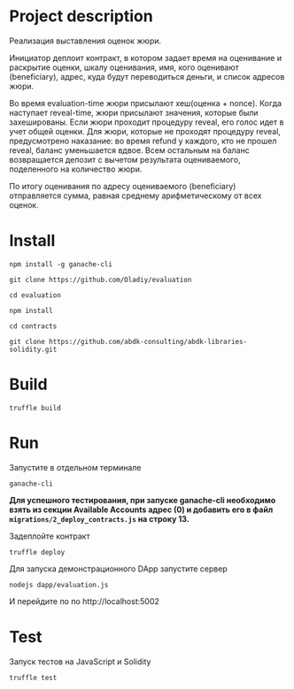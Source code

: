# **Project description**

Реализация выставления оценок жюри.

Инициатор деплоит контракт, в котором задает время на оценивание и раскрытие оценки, шкалу оценивания, 
имя, кого оценивают (beneficiary), адрес, куда будут переводиться деньги, и список адресов жюри. 

Во время evaluation-time жюри присылают хеш(оценка + nonce). Когда наступает reveal-time, жюри присылают значения, которые были захешированы. Если жюри проходит процедуру reveal, его голос идет в учет общей оценки.
Для жюри, которые не проходят процедуру reveal, предусмотрено наказание: во время refund у каждого, кто не прошел reveal, баланс уменьшается вдвое. Всем остальным на баланс возвращается депозит с вычетом результата оцениваемого, поделенного на количество жюри.

По итогу оценивания по адресу оцениваемого (beneficiary) отправляется сумма, равная среднему арифметическому от всех оценок.

# **Install**

`npm install -g ganache-cli`

`git clone https://github.com/Oladiy/evaluation`

`cd evaluation`

`npm install`

`cd contracts`

`git clone https://github.com/abdk-consulting/abdk-libraries-solidity.git`

# **Build**

`truffle build`

# **Run**

Запустите в отдельном терминале

`ganache-cli`

**Для успешного тестирования, при запуске ganache-cli необходимо взять из секции Available Accounts адрес (0) и добавить его в файл `migrations/2_deploy_contracts.js` на строку 13.**

Задеплойте контракт

`truffle deploy`

Для запуска демонстрационного DApp запустите сервер

`nodejs dapp/evaluation.js`

И перейдите по по http://localhost:5002

# **Test** 

Запуск тестов на JavaScript и Solidity

`truffle test`
